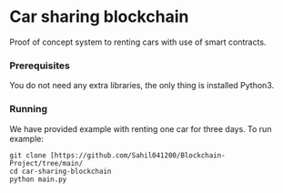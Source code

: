 # Car sharing blockchain 
Proof of concept system to renting cars with use of smart contracts. 
### Prerequisites
You do not need any extra libraries, the only thing is installed Python3.
### Running 
We have provided example with renting one car for three days. 
To run example:
```
git clone [https://github.com/Sahil041200/Blockchain-Project/tree/main/
cd car-sharing-blockchain
python main.py
```
